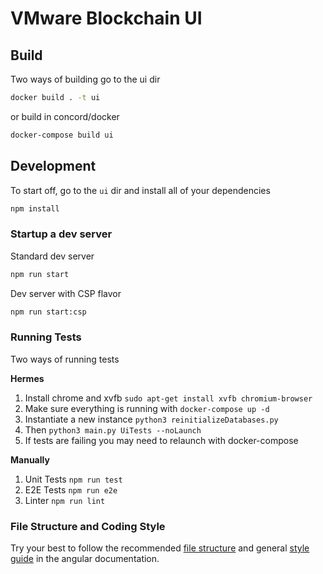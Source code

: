 # VMware Blockchain UI

## Build
Two ways of building go to the ui dir

```bash
docker build . -t ui
```
or build in concord/docker

```bash
docker-compose build ui
```

## Development

To start off, go to the `ui` dir and install all of your dependencies

```bash
npm install
```

### Startup a dev server

Standard dev server
```bash
npm run start
```

Dev server with CSP flavor
```bash
npm run start:csp
```
### Running Tests
Two ways of running tests

**Hermes**
1. Install chrome and xvfb `sudo apt-get install xvfb chromium-browser`
1. Make sure everything is running with `docker-compose up -d`
1. Instantiate a new instance `python3 reinitializeDatabases.py`
1. Then `python3 main.py UiTests --noLaunch`
1. If tests are failing you may need to relaunch with docker-compose

**Manually**
1. Unit Tests `npm run test`
1. E2E Tests `npm run e2e`
1. Linter `npm run lint`

### File Structure and Coding Style
Try your best to follow the recommended [file structure](https://angular.io/guide/styleguide#overall-structural-guidelines) and general [style guide](https://angular.io/guide/styleguide) in the angular documentation.


